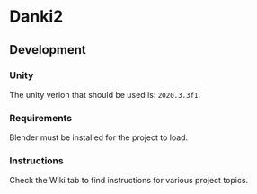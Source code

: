 # Danki2

## Development

### Unity

The unity verion that should be used is: `2020.3.3f1`.

### Requirements

Blender must be installed for the project to load.

### Instructions

Check the Wiki tab to find instructions for various project topics.